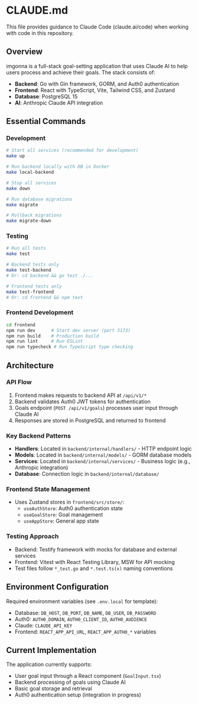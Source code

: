 # CLAUDE.md

This file provides guidance to Claude Code (claude.ai/code) when working with code in this repository.

## Overview

imgonna is a full-stack goal-setting application that uses Claude AI to help users process and achieve their goals. The stack consists of:
- **Backend**: Go with Gin framework, GORM, and Auth0 authentication
- **Frontend**: React with TypeScript, Vite, Tailwind CSS, and Zustand
- **Database**: PostgreSQL 15
- **AI**: Anthropic Claude API integration

## Essential Commands

### Development
```bash
# Start all services (recommended for development)
make up

# Run backend locally with DB in Docker
make local-backend

# Stop all services
make down

# Run database migrations
make migrate

# Rollback migrations
make migrate-down
```

### Testing
```bash
# Run all tests
make test

# Backend tests only
make test-backend
# Or: cd backend && go test ./...

# Frontend tests only  
make test-frontend
# Or: cd frontend && npm test
```

### Frontend Development
```bash
cd frontend
npm run dev      # Start dev server (port 5173)
npm run build    # Production build
npm run lint     # Run ESLint
npm run typecheck # Run TypeScript type checking
```

## Architecture

### API Flow
1. Frontend makes requests to backend API at `/api/v1/*`
2. Backend validates Auth0 JWT tokens for authentication
3. Goals endpoint (`POST /api/v1/goals`) processes user input through Claude AI
4. Responses are stored in PostgreSQL and returned to frontend

### Key Backend Patterns
- **Handlers**: Located in `backend/internal/handlers/` - HTTP endpoint logic
- **Models**: Located in `backend/internal/models/` - GORM database models
- **Services**: Located in `backend/internal/services/` - Business logic (e.g., Anthropic integration)
- **Database**: Connection logic in `backend/internal/database/`

### Frontend State Management
- Uses Zustand stores in `frontend/src/store/`:
  - `useAuthStore`: Auth0 authentication state
  - `useGoalStore`: Goal management
  - `useAppStore`: General app state

### Testing Approach
- Backend: Testify framework with mocks for database and external services
- Frontend: Vitest with React Testing Library, MSW for API mocking
- Test files follow `*_test.go` and `*.test.ts(x)` naming conventions

## Environment Configuration

Required environment variables (see `.env.local` for template):
- Database: `DB_HOST`, `DB_PORT`, `DB_NAME`, `DB_USER`, `DB_PASSWORD`
- Auth0: `AUTH0_DOMAIN`, `AUTH0_CLIENT_ID`, `AUTH0_AUDIENCE`
- Claude: `CLAUDE_API_KEY`
- Frontend: `REACT_APP_API_URL`, `REACT_APP_AUTH0_*` variables

## Current Implementation

The application currently supports:
- User goal input through a React component (`GoalInput.tsx`)
- Backend processing of goals using Claude AI
- Basic goal storage and retrieval
- Auth0 authentication setup (integration in progress)